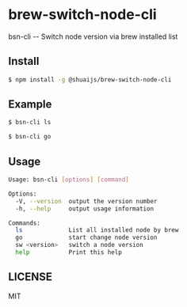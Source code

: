 # brew-switch-node-cli

bsn-cli -- Switch node version via brew installed list

## Install

```bash
$ npm install -g @shuaijs/brew-switch-node-cli
```

## Example

```bash
$ bsn-cli ls

```

```bash
$ bsn-cli go
```

## Usage

```bash
Usage: bsn-cli [options] [command]

Options:
  -V, --version  output the version number
  -h, --help     output usage information

Commands:
  ls             List all installed node by brew
  go             start change node version
  sw <version>   switch a node version
  help           Print this help
```

## LICENSE

MIT
